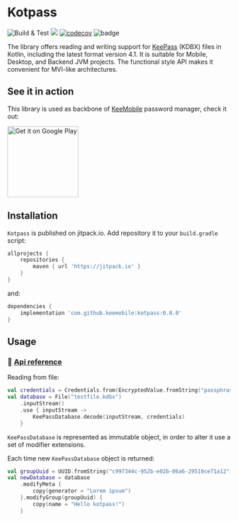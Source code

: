 # Kotpass 
![Build & Test](https://img.shields.io/github/actions/workflow/status/keemobile/kotpass/gradle.yml?label=Build%20%26%20Test)
[![](https://jitpack.io/v/keemobile/kotpass.svg)](https://jitpack.io/#keemobile/kotpass) [![codecov](https://codecov.io/gh/keemobile/kotpass/graph/badge.svg?token=59LMP3BOXJ)](https://codecov.io/gh/keemobile/kotpass) ![badge][badge-jvm]

[badge-jvm]: http://img.shields.io/badge/-JVM-DB413D.svg

The library offers reading and writing support for [KeePass](https://en.wikipedia.org/wiki/KeePass) (KDBX) files in Kotlin, including the latest format version 4.1. It is suitable for Mobile, Desktop, and Backend JVM projects. The functional style API makes it convenient for MVI-like architectures.

## See it in action

This library is used as backbone of [KeeMobile](https://keemobile.app) password manager, check it out:

[<img alt='Get it on Google Play' src='https://play.google.com/intl/en_us/badges/static/images/badges/en_badge_web_generic.png' width='160'/>](https://play.google.com/store/apps/details?id=app.keemobile)

## Installation

`Kotpass` is published on jitpack.io. Add repository it to your ```build.gradle``` script:
```gradle
allprojects {
    repositories {
        maven { url 'https://jitpack.io' }
    }
}
```
and:

```gradle
dependencies {
    implementation 'com.github.keemobile:kotpass:0.8.0'
}
```

## Usage

### 🧬 [Api reference](https://keemobile.github.io/kotpass)

Reading from file:

``` kotlin
val credentials = Credentials.from(EncryptedValue.fromString("passphrase"))
val database = File("testfile.kdbx")
    .inputStream()
    .use { inputStream ->
        KeePassDatabase.decode(inputStream, credentials)
    }    
```
`KeePassDatabase` is represented as immutable object, in order to alter it use a set of modifier extensions. 

Each time new `KeePassDatabase` object is returned:

``` kotlin
val groupUuid = UUID.fromString("c997344c-952b-e02b-06a6-29510ce71a12")
val newDatabase = database
    .modifyMeta {
        copy(generator = "Lorem ipsum")
    }.modifyGroup(groupUuid) {
        copy(name = "Hello kotpass!")
    }
```
